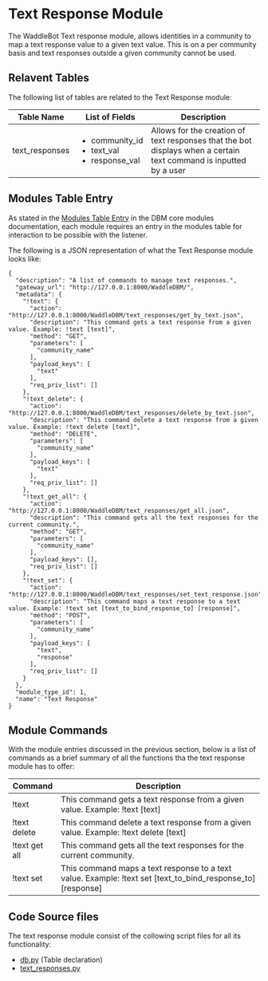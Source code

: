 # Text Response Module

The WaddleBot Text response module, allows identities in a community to map a text response value to a given text value. This is on a per community basis and text responses outside a given community cannot be used.

## Relavent Tables

The following list of tables are related to the Text Response module:

| Table Name | List of Fields | Description |
| --- | --- | --- |
| text_responses | <ul><li>community_id</li><li>text_val</li><li>response_val</li></ul> | Allows for the creation of text responses that the bot displays when a certain text command is inputted by a user |

## Modules Table Entry

As stated in the [Modules Table Entry](https://github.com/PenguinCloud/WaddleBot-Core/blob/WaddleBot-Documentation/docs/core-modules/dbm_core_modules.md#modules-table-entry) in the DBM core modules documentation, each module requires an entry in the modules table for interaction to be possible with the listener. 

The following is a JSON representation of what the Text Response module looks like:

```
{
  "description": "A list of commands to manage text responses.",
  "gateway_url": "http://127.0.0.1:8000/WaddleDBM/",
  "metadata": {
    "!text": {
      "action": "http://127.0.0.1:8000/WaddleDBM/text_responses/get_by_text.json",
      "description": "This command gets a text response from a given value. Example: !text [text]",
      "method": "GET",
      "parameters": [
        "community_name"
      ],
      "payload_keys": [
        "text"
      ],
      "req_priv_list": []
    },
    "!text_delete": {
      "action": "http://127.0.0.1:8000/WaddleDBM/text_responses/delete_by_text.json",
      "description": "This command delete a text response from a given value. Example: !text delete [text]",
      "method": "DELETE",
      "parameters": [
        "community_name"
      ],
      "payload_keys": [
        "text"
      ],
      "req_priv_list": []
    },
    "!text_get_all": {
      "action": "http://127.0.0.1:8000/WaddleDBM/text_responses/get_all.json",
      "description": "This command gets all the text responses for the current community.",
      "method": "GET",
      "parameters": [
        "community_name"
      ],
      "payload_keys": [],
      "req_priv_list": []
    },
    "!text_set": {
      "action": "http://127.0.0.1:8000/WaddleDBM/text_responses/set_text_response.json",
      "description": "This command maps a text response to a text value. Example: !text set [text_to_bind_response_to] [response]",
      "method": "POST",
      "parameters": [
        "community_name"
      ],
      "payload_keys": [
        "text",
        "response"
      ],
      "req_priv_list": []
    }
  },
  "module_type_id": 1,
  "name": "Text Response"
}
```

## Module Commands

With the module entries discussed in the previous section, below is a list of commands as a brief summary of all the functions tha the text response module has to offer:

| Command | Description |
| --- | --- |
| !text | This command gets a text response from a given value. Example: !text [text] |
| !text delete | This command delete a text response from a given value. Example: !text delete [text] |
| !text get all | This command gets all the text responses for the current community. |
| !text set | This command maps a text response to a text value. Example: !text set [text_to_bind_response_to] [response] |

## Code Source files

The text response module consist of the collowing script files for all its functionality:

- [db.py](https://github.com/PenguinCloud/WaddleDBM/blob/1.1.0-test/models/db.py) (Table declaration)
- [text_responses.py](https://github.com/PenguinCloud/WaddleDBM/blob/1.1.0-test/controllers/text_responses.py)